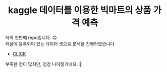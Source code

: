 <h1 align="center">
kaggle 데이터를 이용한 빅마트의 상품 가격 예측 
</h1>

저의 첫번째 repo입니다. :blush:  
캐글에 등록되어 있는 데이터 셋으로 분석을 진행하였습니다.

- [CLICK](https://eeyem.github.io/kaggle_bigmart/Project_bigmart_syj.html) 

부족한 점이 많지만, 점점 나아질거에요. :seedling:
 
 
